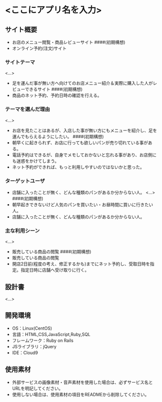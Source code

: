 # <ここにアプリ名を入力>

## サイト概要
* お店のメニュー閲覧・商品レビューサイト
####(初期構想)
* オンライン予約(注文)サイト
### サイトテーマ
<...>
* 足を運んだ事が無い方へ向けてのお店メニュー紹介＆実際に購入した人がレビューできるサイト
####(初期構想)
* 商品のネット予約、予約日時の確認を行える。
### テーマを選んだ理由
<...>
* お店を見たことはあるが、入店した事が無い方にもメニューを紹介し、足を運んでもらえるようにしたい。
####(初期構想)
* 朝早くに起きられず、お店に行っても欲しいパンが売り切れている事がある。
* 電話予約はできるが、自身でメモしておかないと忘れる事があり、お店側にも迷惑をかけてしまう。
* ネット予約ができれば、もっと利用しやすいのではないかと思った。
### ターゲットユーザ
* 店舗に入ったことが無く、どんな種類のパンがあるか分からない人。
<...>
####(初期構想)
* 朝早起きできないけど人気のパンを買いたい・お昼時間に買いに行きたい人。
* 店舗に入ったことが無く、どんな種類のパンがあるか分からない人。
### 主な利用シーン
<...>
* 販売している商品の閲覧
####(初期構想)
* 販売している商品の閲覧
* 開店2日前(程度の考え、修正するかも)までにネット予約し、受取日時を指定。指定日時に店舗へ受け取りに行く。
## 設計書
<...>

## 開発環境
- OS：Linux(CentOS)
- 言語：HTML,CSS,JavaScript,Ruby,SQL
- フレームワーク：Ruby on Rails
- JSライブラリ：jQuery
- IDE：Cloud9

## 使用素材
- 外部サービスの画像素材・音声素材を使用した場合は、必ずサービス名とURLを明記してください。
- 使用しない場合は、使用素材の項目をREADMEから削除してください。